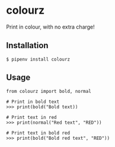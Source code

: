 # colourz
Print in colour, with no extra charge!

## Installation

`$ pipenv install colourz`

## Usage

```
from colourz import bold, normal

# Print in bold text
>>> print(bold("Bold text))

# Print text in red
>>> print(normal("Red text", "RED"))

# Print text in bold red
>>> print(bold("Bold red text", "RED"))
```
